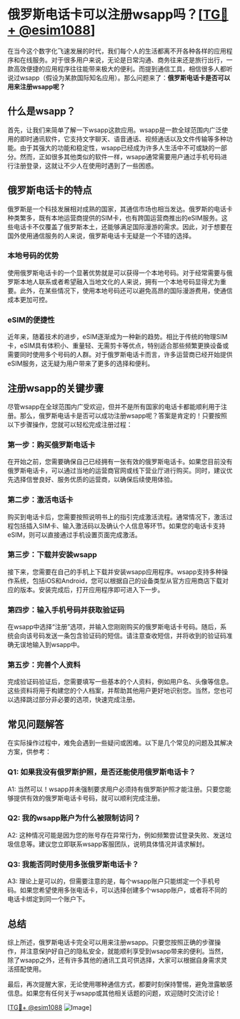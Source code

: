 # 俄罗斯电话卡可以注册wsapp吗？[[TG💪+ @esim1088](https://t.me/s/esim1088)]

在当今这个数字化飞速发展的时代，我们每个人的生活都离不开各种各样的应用程序和在线服务。对于很多用户来说，无论是日常沟通、商务往来还是旅行出行，一款高效便捷的应用程序往往能带来极大的便利。而提到通信工具，相信很多人都听说过wsapp（假设为某款国际知名应用）。那么问题来了：**俄罗斯电话卡是否可以用来注册wsapp呢？**

## 什么是wsapp？

首先，让我们来简单了解一下wsapp这款应用。wsapp是一款全球范围内广泛使用的即时通讯软件，它支持文字聊天、语音通话、视频通话以及文件传输等多种功能。由于其强大的功能和稳定性，wsapp已经成为许多人生活中不可或缺的一部分。然而，正如很多其他类似的软件一样，wsapp通常需要用户通过手机号码进行注册登录，这就让不少人在使用时遇到了一些困惑。

## 俄罗斯电话卡的特点

俄罗斯是一个科技发展相对成熟的国家，其通信市场也相当发达。俄罗斯的电话卡种类繁多，既有本地运营商提供的SIM卡，也有跨国运营商推出的eSIM服务。这些电话卡不仅覆盖了俄罗斯本土，还能够满足国际漫游的需求。因此，对于想要在国外使用通信服务的人来说，俄罗斯电话卡无疑是一个不错的选择。

### 本地号码的优势

使用俄罗斯电话卡的一个显著优势就是可以获得一个本地号码。对于经常需要与俄罗斯本地人联系或者希望融入当地文化的人来说，拥有一个本地号码显得尤为重要。此外，在某些情况下，使用本地号码还可以避免高昂的国际漫游费用，使通信成本更加可控。

### eSIM的便捷性

近年来，随着技术的进步，eSIM逐渐成为一种新的趋势。相比于传统的物理SIM卡，eSIM具有体积小、重量轻、无需剪卡等优点，特别适合那些频繁更换设备或需要同时使用多个号码的人群。对于俄罗斯电话卡而言，许多运营商已经开始提供eSIM服务，这无疑为用户带来了更多的选择和便利。

## 注册wsapp的关键步骤

尽管wsapp在全球范围内广受欢迎，但并不是所有国家的电话卡都能顺利用于注册。那么，俄罗斯电话卡是否可以成功注册wsapp呢？答案是肯定的！只要按照以下步骤操作，您就可以轻松完成注册过程：

### 第一步：购买俄罗斯电话卡

在开始之前，您需要确保自己已经拥有一张有效的俄罗斯电话卡。如果您目前没有俄罗斯电话卡，可以通过当地的运营商官网或线下营业厅进行购买。同时，建议优先选择信誉良好、服务优质的运营商，以确保后续使用体验。

### 第二步：激活电话卡

购买到电话卡后，您需要按照说明书上的指引完成激活流程。通常情况下，激活过程包括插入SIM卡、输入激活码以及确认个人信息等环节。如果您的电话卡支持eSIM，则可以直接通过手机设置页面完成激活。

### 第三步：下载并安装wsapp

接下来，您需要在自己的手机上下载并安装wsapp应用程序。wsapp支持多种操作系统，包括iOS和Android，您可以根据自己的设备类型从官方应用商店下载对应的版本。安装完成后，打开应用程序即可进入下一步。

### 第四步：输入手机号码并获取验证码

在wsapp中选择“注册”选项，并输入您刚刚购买的俄罗斯电话卡号码。随后，系统会向该号码发送一条包含验证码的短信。请注意查收短信，并将收到的验证码准确无误地输入到wsapp中。

### 第五步：完善个人资料

完成验证码验证后，您需要填写一些基本的个人资料，例如用户名、头像等信息。这些资料将用于构建您的个人档案，并帮助其他用户更好地识别您。当然，您也可以选择跳过部分非必要的选项，快速完成注册。

## 常见问题解答

在实际操作过程中，难免会遇到一些疑问或困难。以下是几个常见的问题及其解决方案，供参考：

### Q1: 如果我没有俄罗斯护照，是否还能使用俄罗斯电话卡？

A1: 当然可以！wsapp并未强制要求用户必须持有俄罗斯护照才能注册。只要您能够提供有效的俄罗斯电话卡号码，就可以顺利完成注册。

### Q2: 我的wsapp账户为什么被限制访问？

A2: 这种情况可能是因为您的账号存在异常行为，例如频繁尝试登录失败、发送垃圾信息等。建议您立即联系wsapp客服团队，说明具体情况并请求解封。

### Q3: 我能否同时使用多张俄罗斯电话卡？

A3: 理论上是可以的，但需要注意的是，每个wsapp账户只能绑定一个手机号码。如果您希望使用多张电话卡，可以选择创建多个wsapp账户，或者将不同的电话卡绑定到同一个账户下。

## 总结

综上所述，俄罗斯电话卡完全可以用来注册wsapp。只要您按照正确的步骤操作，并注意保护好自己的隐私安全，就能顺利享受到wsapp带来的便利。当然，除了wsapp之外，还有许多其他的通讯工具可供选择，大家可以根据自身需求灵活搭配使用。

最后，再次提醒大家，无论使用哪种通信方式，都要时刻保持警惕，避免泄露敏感信息。如果您有任何关于wsapp或其他相关话题的问题，欢迎随时交流讨论！

[[TG💪+ @esim1088](https://t.me/s/esim1088) ![Image](https://i.postimg.cc/4NQfJmqS/Snipaste-2025-05-13-00-14-12.png)]